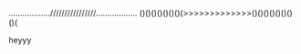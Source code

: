 ..................////////////////..................
()()()()()()()(>>>>>>>>>>>>>()()()()()()()()(

heyyy
